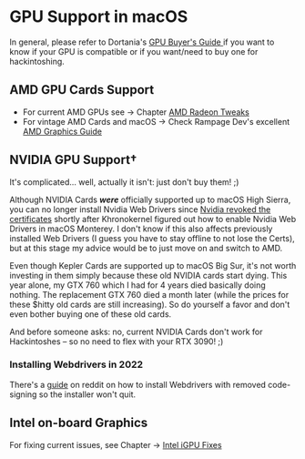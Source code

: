 # GPU Support in macOS

In general, please refer to Dortania's [GPU Buyer's Guide ](https://dortania.github.io/GPU-Buyers-Guide/)if you want to know if your GPU is compatible or if you want/need to buy one for hackintoshing.

## AMD GPU Cards Support

- For current AMD GPUs see &rarr; Chapter [AMD Radeon Tweaks](https://github.com/5T33Z0/OC-Little-Translated/tree/main/01_Adding_missing_Devices_and_enabling_Features/AMD_Radeon_Tweaks)
- For vintage AMD Cards and macOS &rarr; Check Rampage Dev's excellent [AMD Graphics Guide](https://web.archive.org/web/20170814210930/http://www.rampagedev.com/guides/graphic-cards-injection/)

## NVIDIA GPU Support†
It's complicated… well, actually it isn't: just don't buy them! ;)

Although NVIDIA Cards ***were*** officially supported up to macOS High Sierra, you can no longer install Nvidia Web Drivers since [Nvidia revoked the certificates](https://twitter.com/khronokernel/status/1532545973372588033) shortly after Khronokernel figured out how to enable Nvidia Web Drivers in macOS Monterey. I don't know if this also affects previously installed Web Drivers (I guess you have to stay offline to not lose the Certs), but at this stage my advice would be to just move on and switch to AMD.

Even though Kepler Cards are supported up to macOS Big Sur, it's not worth investing in them simply because these old NVIDIA cards start dying. This year alone, my GTX 760 which I had for 4 years died basically doing nothing. The replacement GTX 760 died a month later (while the prices for these $hitty old cards are still increasing). So do yourself a favor and don't even bother buying one of these old cards.

And before someone asks: no, current NVIDIA Cards don't work for Hackintoshes – so no need to flex with your RTX 3090! ;)

### Installing Webdrivers in 2022
There's a [guide](https://www.reddit.com/r/hackintosh/comments/v960av/nvidia_web_driver_fix_for_high_sierra/) on reddit on how to install Webdrivers with removed code-signing so the installer won't quit.

## Intel on-board Graphics

For fixing current issues, see Chapter &rarr; [Intel iGPU Fixes](https://github.com/5T33Z0/OC-Little-Translated/tree/main/11_Graphics/iGPU)
